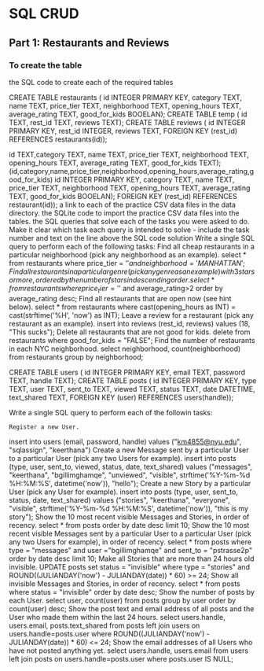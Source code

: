 # SQL CRUD

## Part 1: Restaurants and Reviews

### To create the table

the SQL code to create each of the required tables

CREATE TABLE restaurants (
id INTEGER PRIMARY KEY, category TEXT, name TEXT, price_tier TEXT, neighborhood TEXT, opening_hours TEXT, average_rating TEXT, good_for_kids BOOELAN);
CREATE TABLE temp (
id TEXT, rest_id TEXT, reviews TEXT);
CREATE TABLE reviews (
id INTEGER PRIMARY KEY,
rest_id INTEGER,
reviews TEXT,
FOREIGN KEY (rest_id) REFERENCES restaurants(id));

id TEXT,category TEXT, name TEXT, price_tier TEXT, neighborhood TEXT, opening_hours TEXT, average_rating TEXT, good_for_kids TEXT);
(id,category,name,price_tier,neighborhood,opening_hours,average_rating,good_for_kids)
id INTEGER PRIMARY KEY, category TEXT, name TEXT, price_tier TEXT, neighborhood TEXT, opening_hours TEXT, average_rating TEXT, good_for_kids BOOELAN);
FOREIGN KEY (rest_id) REFERENCES restaurant(id));
a link to each of the practice CSV data files in the data directory.
the SQLite code to import the practice CSV data files into the tables.
the SQL queries that solve each of the tasks you were asked to do. Make it clear which task each query is intended to solve - include the task number and text on the line above the SQL code solution
Write a single SQL query to perform each of the following tasks:
    Find all cheap restaurants in a particular neighborhood (pick any neighborhood as an example).
select * from restaurants where price_tier = '$' and neighborhood = 'MANHATTAN';
    Find all restaurants in a particular genre (pick any genre as an example) with 3 stars or more, ordered by the number of stars in descending order.
select * from restaurants where price_tier = '$' and average_rating>2 order by average_rating desc;
    Find all restaurants that are open now (see hint below).
select * from restaurants where cast(opening_hours as INT)  = cast(strftime('%H', 'now') as INT);
    Leave a review for a restaurant (pick any restaurant as an example).
insert into reviews (rest_id, reviews) values (18, "This sucks");
    Delete all restaurants that are not good for kids.
delete from restaurants where good_for_kids = "FALSE";
    Find the number of restaurants in each NYC neighborhood.
select neighborhood, count(neighborhood) from restaurants group by neighborhood;


CREATE TABLE users (
id INTEGER PRIMARY KEY,
email TEXT,
password TEXT,
handle TEXT);
CREATE TABLE posts (
id INTEGER PRIMARY KEY,
type TEXT,
user TEXT,
sent_to TEXT,
viewed TEXT,
status TEXT,
date DATETIME,
text_shared TEXT,
FOREIGN KEY (user) REFERENCES users(handle));

Write a single SQL query to perform each of the followin tasks:

    Register a new User.
insert into users (email, password, handle) values ("km4855@nyu.edu", "sqlassign", "keerthana")
    Create a new Message sent by a particular User to a particular User (pick any two Users for example).
insert into posts (type, user, sent_to, viewed, status, date, text_shared) values ("messages", "keerthana", "bgillimghamqe", "unviewed", "visible", strftime('%Y-%m-%d %H:%M:%S', datetime('now')), "hello");
    Create a new Story by a particular User (pick any User for example).
insert into posts (type, user, sent_to, status, date, text_shared) values ("stories", "keerthana", "everyone", "visible", strftime('%Y-%m-%d %H:%M:%S', datetime('now')), "this is my story");
    Show the 10 most recent visible Messages and Stories, in order of recency.
select * from posts order by date desc limit 10;
    Show the 10 most recent visible Messages sent by a particular User to a particular User (pick any two Users for example), in order of recency.
select * from posts where type = "messages" and user ="bgillimghamqe" and sent_to = "pstrasse2p"  order by date desc limit 10;
    Make all Stories that are more than 24 hours old invisible.
UPDATE posts set status = "invisible" where type = "stories" and ROUND((JULIANDAY('now') - JULIANDAY(date)) * 60) >= 24;
    Show all invisible Messages and Stories, in order of recency.
select * from posts where status = "invisible" order by date desc;
    Show the number of posts by each User.
select user, count(user) from posts group by user order by count(user) desc;
    Show the post text and email address of all posts and the User who made them within the last 24 hours.
select users.handle, users.email, posts.text_shared from posts left join users on users.handle=posts.user where ROUND((JULIANDAY('now') - JULIANDAY(date)) * 60) <= 24;
    Show the email addresses of all Users who have not posted anything yet.
select users.handle, users.email from users left join posts on users.handle=posts.user where posts.user IS NULL;